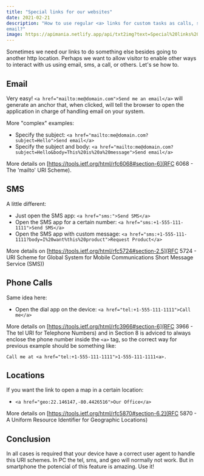 ```yaml
---
title: "Special links for our websites"
date: 2021-02-21
description: "How to use regular <a> links for custom tasks as calls, sms or
email?"
image: https://apimania.netlify.app/api/txt2img?text=Special%20links%20for%20our%20websites&font=Titillium%20Web&format=4:3
---
```

Sometimes we need our links to do something else besides going to another http
location. Perhaps we want to allow visitor to enable other ways to interact with
us using email, sms, a call, or others. Let's se how to.

## Email

Very easy! `<a href="mailto:me@domain.com">Send me an email</a>` will generate an
anchor that, when clicked, will tell the browser to open the application in
charge of handling email on your system.

More "complex" examples:

- Specify the subject: `<a href="mailto:me@domain.com?subject=Hello">Send email</a>`
- Specify the subject and body: `<a href="mailto:me@domain.com?subject=Hello&body=This%20is%20a%20message">Send email</a>`

More details on [https://tools.ietf.org/html/rfc6068#section-6](RFC 6068 - The 'mailto' URI Scheme).

## SMS

A little different:

- Just open the SMS app: `<a href="sms:">Send SMS</a>`
- Open the SMS app for a certain number: `<a href="sms:+1-555-111-1111">Send SMS</a>`
- Open the SMS app with custom message: `<a href="sms:+1-555-111-1111?body=I%20want%this%20product">Request Product</a>`

More details on [https://tools.ietf.org/html/rfc5724#section-2.5](RFC 5724 - URI Scheme for Global System for Mobile Communications Short Message Service (SMS))

## Phone Calls

Same idea here:

- Open the dial app on the device: `<a href="tel:+1-555-111-1111">Call me</a>`

More details on [https://tools.ietf.org/html/rfc3966#section-6](RFC 3966 - The
tel URI for Telephone Numbers) and in Section 8 is adviced to always enclose the
phone number inside the `<a>` tag, so the correct way for previous example
should be something like:

`Call me at <a href="tel:+1-555-111-1111">1-555-111-1111<a>.`

## Locations

If you want the link to open a map in a certain location:

- `<a href="geo:22.146147,-80.4426516">Our Office</a>`

More details on [https://tools.ietf.org/html/rfc5870#section-6.2](RFC 5870 - A Uniform Resource Identifier for Geographic Locations)

## Conclusion

In all cases is required that your device have a correct user agent to handle
this URI schemes. In PC the tel, sms, and geo will normally not work. But in
smartphone the potencial of this feature is amazing. Use it!

